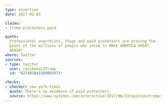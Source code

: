 ```yaml
---
type: assertion
date: 2017-02-03

claims:
- trump-protesters-paid

quote:
  Professional anarchists, thugs and paid protesters are proving the
  point of the millions of people who voted to MAKE AMERICA GREAT
  AGAIN!
where: Twitter
sources:
- type: twitter
  user: realDonaldTrump
  id: "827483841589891073"

checks:
- checker: new-york-times
  quote: There's no evidence of paid protesters.
  source: https://www.nytimes.com/interactive/2017/06/23/opinion/trumps-lies.html
---
```

